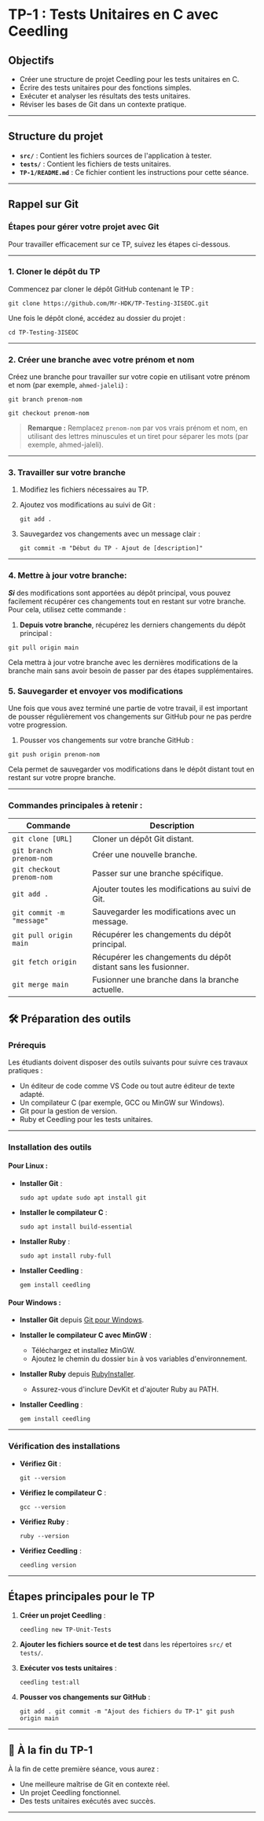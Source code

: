 TP-1 : Tests Unitaires en C avec Ceedling
=========================================

Objectifs
---------

-   Créer une structure de projet Ceedling pour les tests unitaires en C.
-   Écrire des tests unitaires pour des fonctions simples.
-   Exécuter et analyser les résultats des tests unitaires.
-   Réviser les bases de Git dans un contexte pratique.

* * * * *

Structure du projet
-------------------

-   **`src/`** : Contient les fichiers sources de l'application à tester.
-   **`tests/`** : Contient les fichiers de tests unitaires.
-   **`TP-1/README.md`** : Ce fichier contient les instructions pour cette séance.

* * * * *

Rappel sur Git
--------------

### Étapes pour gérer votre projet avec Git

Pour travailler efficacement sur ce TP, suivez les étapes ci-dessous.

* * * * *

### 1\. Cloner le dépôt du TP

Commencez par cloner le dépôt GitHub contenant le TP :

`git clone https://github.com/Mr-HDK/TP-Testing-3ISEOC.git`

Une fois le dépôt cloné, accédez au dossier du projet :

`cd TP-Testing-3ISEOC`

* * * * *

### 2\. Créer une branche avec votre prénom et nom

Créez une branche pour travailler sur votre copie en utilisant votre prénom et nom (par exemple, `ahmed-jaleli`) :

`git branch prenom-nom`

`git checkout prenom-nom`

> **Remarque :** Remplacez `prenom-nom` par vos vrais prénom et nom, en utilisant des lettres minuscules et un tiret pour séparer les mots (par exemple, ahmed-jaleli).

* * * * *

### 3\. Travailler sur votre branche

1.  Modifiez les fichiers nécessaires au TP.
2.  Ajoutez vos modifications au suivi de Git :
   
    `git add .`
3.  Sauvegardez vos changements avec un message clair :
   
    `git commit -m "Début du TP - Ajout de [description]"`

* * * * *

### 4\. Mettre à jour votre branche:

**_Si_** des modifications sont apportées au dépôt principal, vous pouvez facilement récupérer ces changements tout en restant sur votre branche. Pour cela, utilisez cette commande :

1.  **Depuis votre branche**, récupérez les derniers changements du dépôt principal :
   
`git pull origin main`

Cela mettra à jour votre branche avec les dernières modifications de la branche main sans avoir besoin de passer par des étapes supplémentaires.

### 5\. Sauvegarder et envoyer vos modifications

Une fois que vous avez terminé une partie de votre travail, il est important de pousser régulièrement vos changements sur GitHub pour ne pas perdre votre progression.

1. Pousser vos changements sur votre branche GitHub :

`git push origin prenom-nom`

Cela permet de sauvegarder vos modifications dans le dépôt distant tout en restant sur votre propre branche.

* * * * *

### Commandes principales à retenir :

| Commande | Description |
| --- | --- |
| `git clone [URL]` | Cloner un dépôt Git distant. |
| `git branch prenom-nom` | Créer une nouvelle branche. |
| `git checkout prenom-nom` | Passer sur une branche spécifique. |
| `git add .` | Ajouter toutes les modifications au suivi de Git. |
| `git commit -m "message"` | Sauvegarder les modifications avec un message. |
| `git pull origin main` | Récupérer les changements du dépôt principal. |
| `git fetch origin` | Récupérer les changements du dépôt distant sans les fusionner. |
| `git merge main` | Fusionner une branche dans la branche actuelle. |


🛠️ Préparation des outils
--------------------------

### Prérequis

Les étudiants doivent disposer des outils suivants pour suivre ces travaux pratiques :

-   Un éditeur de code comme VS Code ou tout autre éditeur de texte adapté.
-   Un compilateur C (par exemple, GCC ou MinGW sur Windows).
-   Git pour la gestion de version.
-   Ruby et Ceedling pour les tests unitaires.

* * * * *

### Installation des outils

#### Pour Linux :

-   **Installer Git** :

    `sudo apt update
    sudo apt install git`

-   **Installer le compilateur C** :

    `sudo apt install build-essential`

-   **Installer Ruby** :

    `sudo apt install ruby-full`

-   **Installer Ceedling** :

    `gem install ceedling`

#### Pour Windows :

-   **Installer Git** depuis [Git pour Windows](https://git-scm.com/).
-   **Installer le compilateur C avec MinGW** :
    -   Téléchargez et installez MinGW.
    -   Ajoutez le chemin du dossier `bin` à vos variables d'environnement.
-   **Installer Ruby** depuis [RubyInstaller](https://rubyinstaller.org/).
    -   Assurez-vous d'inclure DevKit et d'ajouter Ruby au PATH.
-   **Installer Ceedling** :

    `gem install ceedling`

* * * * *

### Vérification des installations

-   **Vérifiez Git** :

    `git --version`

-   **Vérifiez le compilateur C** :

    `gcc --version`

-   **Vérifiez Ruby** :

    `ruby --version`

-   **Vérifiez Ceedling** :

    `ceedling version`

* * * * *

Étapes principales pour le TP
-----------------------------

1.  **Créer un projet Ceedling** :

    `ceedling new TP-Unit-Tests`

2.  **Ajouter les fichiers source et de test** dans les répertoires `src/` et `tests/`.

3.  **Exécuter vos tests unitaires** :

    `ceedling test:all`

4.  **Pousser vos changements sur GitHub** :

    `git add .
    git commit -m "Ajout des fichiers du TP-1"
    git push origin main`

* * * * *

🚩 À la fin du TP-1
-------------------

À la fin de cette première séance, vous aurez :

-   Une meilleure maîtrise de Git en contexte réel.
-   Un projet Ceedling fonctionnel.
-   Des tests unitaires exécutés avec succès.

* * * * *
